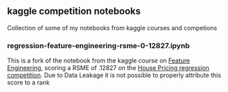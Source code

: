 ## kaggle competition notebooks

Collection of some of my notebooks from kaggle courses and competions

### regression-feature-engineering-rsme-0-12827.ipynb
This is a fork of the notebook from the kaggle course on [Feature Engineering](https://www.kaggle.com/learn/feature-engineering), scoring a RSME of .12827 on the [House Pricing regression competition](https://www.kaggle.com/c/house-prices-advanced-regression-techniques).
Due to Data Leakage it is not possible to properly attribute this score to a rank
